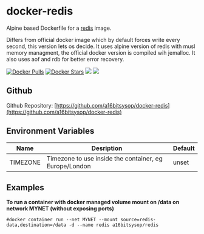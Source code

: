 # docker-redis
Alpine based Dockerfile for a [redis](https://redis.io) image.

Differs from official docker image which by default forces write every second, this version lets os decide.  It uses alpine version of redis with musl memory managment, the official docker version is compiled wih jemalloc.  It also uses aof and rdb for better error recovery.

[![Docker Pulls](https://img.shields.io/docker/pulls/a16bitsysop/redis.svg?style=flat-square)](https://hub.docker.com/r/a16bitsysop/redis/)
[![Docker Stars](https://img.shields.io/docker/stars/a16bitsysop/redis.svg?style=flat-square)](https://hub.docker.com/r/a16bitsysop/redis/)
[![](https://images.microbadger.com/badges/version/a16bitsysop/redis.svg)](https://microbadger.com/images/a16bitsysop/redis "Get your own version badge on microbadger.com")
[![](https://images.microbadger.com/badges/commit/a16bitsysop/redis.svg)](https://microbadger.com/images/a16bitsysop/redis "Get your own commit badge on microbadger.com")

## Github
Github Repository: [https://github.com/a16bitsysop/docker-redis](https://github.com/a16bitsysop/docker-redis)

## Environment Variables
| Name     | Desription                                             | Default |
|----------|--------------------------------------------------------|---------|
| TIMEZONE | Timezone to use inside the container, eg Europe/London | unset   |

## Examples
**To run a container with docker managed volume mount on /data on network MYNET (without exposing ports)**
```
#docker container run --net MYNET --mount source=redis-data,destination=/data -d --name redis a16bitsysop/redis
```
